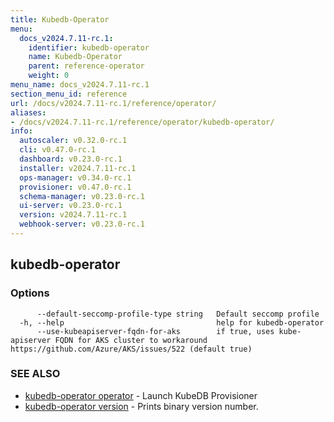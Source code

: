 ```yaml
---
title: Kubedb-Operator
menu:
  docs_v2024.7.11-rc.1:
    identifier: kubedb-operator
    name: Kubedb-Operator
    parent: reference-operator
    weight: 0
menu_name: docs_v2024.7.11-rc.1
section_menu_id: reference
url: /docs/v2024.7.11-rc.1/reference/operator/
aliases:
- /docs/v2024.7.11-rc.1/reference/operator/kubedb-operator/
info:
  autoscaler: v0.32.0-rc.1
  cli: v0.47.0-rc.1
  dashboard: v0.23.0-rc.1
  installer: v2024.7.11-rc.1
  ops-manager: v0.34.0-rc.1
  provisioner: v0.47.0-rc.1
  schema-manager: v0.23.0-rc.1
  ui-server: v0.23.0-rc.1
  version: v2024.7.11-rc.1
  webhook-server: v0.23.0-rc.1
---
```


## kubedb-operator



### Options

```
      --default-seccomp-profile-type string   Default seccomp profile
  -h, --help                                  help for kubedb-operator
      --use-kubeapiserver-fqdn-for-aks        if true, uses kube-apiserver FQDN for AKS cluster to workaround https://github.com/Azure/AKS/issues/522 (default true)
```

### SEE ALSO

* [kubedb-operator operator](/docs/v2024.7.11-rc.1/reference/operator/kubedb-operator_operator)	 - Launch KubeDB Provisioner
* [kubedb-operator version](/docs/v2024.7.11-rc.1/reference/operator/kubedb-operator_version)	 - Prints binary version number.

